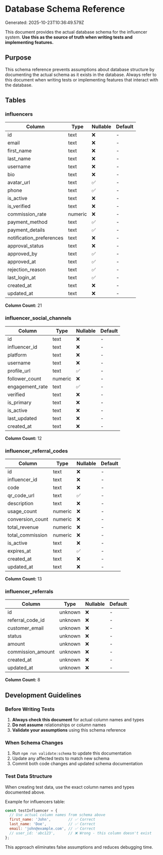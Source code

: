 # Database Schema Reference

Generated: 2025-10-23T10:36:49.579Z

This document provides the actual database schema for the influencer system.
**Use this as the source of truth when writing tests and implementing features.**

## Purpose

This schema reference prevents assumptions about database structure by documenting
the actual schema as it exists in the database. Always refer to this document
when writing tests or implementing features that interact with the database.

## Tables

### influencers

| Column | Type | Nullable | Default |
|--------|------|----------|----------|
| id | text | ❌ | - |
| email | text | ❌ | - |
| first_name | text | ❌ | - |
| last_name | text | ❌ | - |
| username | text | ❌ | - |
| bio | text | ❌ | - |
| avatar_url | text | ✅ | - |
| phone | text | ✅ | - |
| is_active | text | ❌ | - |
| is_verified | text | ❌ | - |
| commission_rate | numeric | ❌ | - |
| payment_method | text | ✅ | - |
| payment_details | text | ✅ | - |
| notification_preferences | text | ❌ | - |
| approval_status | text | ❌ | - |
| approved_by | text | ✅ | - |
| approved_at | text | ✅ | - |
| rejection_reason | text | ✅ | - |
| last_login_at | text | ✅ | - |
| created_at | text | ❌ | - |
| updated_at | text | ❌ | - |

**Column Count:** 21

### influencer_social_channels

| Column | Type | Nullable | Default |
|--------|------|----------|----------|
| id | text | ❌ | - |
| influencer_id | text | ❌ | - |
| platform | text | ❌ | - |
| username | text | ❌ | - |
| profile_url | text | ✅ | - |
| follower_count | numeric | ❌ | - |
| engagement_rate | text | ✅ | - |
| verified | text | ❌ | - |
| is_primary | text | ❌ | - |
| is_active | text | ❌ | - |
| last_updated | text | ❌ | - |
| created_at | text | ❌ | - |

**Column Count:** 12

### influencer_referral_codes

| Column | Type | Nullable | Default |
|--------|------|----------|----------|
| id | text | ❌ | - |
| influencer_id | text | ❌ | - |
| code | text | ❌ | - |
| qr_code_url | text | ✅ | - |
| description | text | ❌ | - |
| usage_count | numeric | ❌ | - |
| conversion_count | numeric | ❌ | - |
| total_revenue | numeric | ❌ | - |
| total_commission | numeric | ❌ | - |
| is_active | text | ❌ | - |
| expires_at | text | ✅ | - |
| created_at | text | ❌ | - |
| updated_at | text | ❌ | - |

**Column Count:** 13

### influencer_referrals

| Column | Type | Nullable | Default |
|--------|------|----------|----------|
| id | unknown | ❌ | - |
| referral_code_id | unknown | ❌ | - |
| customer_email | unknown | ❌ | - |
| status | unknown | ❌ | - |
| amount | unknown | ❌ | - |
| commission_amount | unknown | ❌ | - |
| created_at | unknown | ❌ | - |
| updated_at | unknown | ❌ | - |

**Column Count:** 8

## Development Guidelines

### Before Writing Tests
1. **Always check this document** for actual column names and types
2. **Do not assume** relationships or column names
3. **Validate your assumptions** using this schema reference

### When Schema Changes
1. Run `npm run validate:schema` to update this documentation
2. Update any affected tests to match new schema
3. Commit both code changes and updated schema documentation

### Test Data Structure
When creating test data, use the exact column names and types documented above.

Example for influencers table:
```javascript
const testInfluencer = {
  // Use actual column names from schema above
  first_name: 'John',        // ✅ Correct
  last_name: 'Doe',          // ✅ Correct
  email: 'john@example.com', // ✅ Correct
  // user_id: 'abc123',      // ❌ Wrong - this column doesn't exist
};
```

This approach eliminates false assumptions and reduces debugging time.
